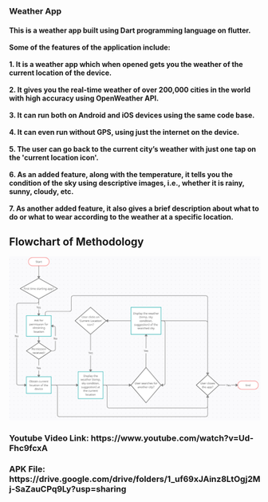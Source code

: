 <h3>
  Weather App
</h3>
  
<h4>
  This is a weather app built using Dart programming language on flutter. <br><br>
  Some of the features of the application include: <br><br>
  1. It is a weather app which when opened gets you the weather of the current location of the device. <br><br>
  2. It gives you the real-time weather of over 200,000 cities in the world with high accuracy using OpenWeather API. <br><br>
  3. It can run both on Android and iOS devices using the same code base. <br><br>
  4. It can even run without GPS, using just the internet on the device. <br><br>
  5. The user can go back to the current city’s weather with just one tap on the 'current location icon'. <br><br>
  6. As an added feature, along with the temperature, it tells you the condition of the sky using descriptive images, i.e., whether it is rainy, sunny, cloudy, etc. <br><br>
  7. As another added feature, it also gives a brief description about what to do or what to wear according to the weather at a specific location. <br>
</h4>
<h3></h3>
<h2> Flowchart of Methodology </h2>
<img src = "https://github.com/gautamthareja/weather-app/blob/main/flowchart.png" >
<h3></h3>

<h3>
  Youtube Video Link: https://www.youtube.com/watch?v=Ud-Fhc9fcxA
</h3>
<h3>
  APK File: https://drive.google.com/drive/folders/1_uf69xJAinz8LtOgj2Mj-SaZauCPq9Ly?usp=sharing
</h3>
